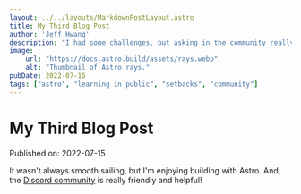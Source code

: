 ```yaml
---
layout: ../../layouts/MarkdownPostLayout.astro
title: My Third Blog Post
author: 'Jeff Hwang'
description: "I had some challenges, but asking in the community really helped!"
image:
    url: "https://docs.astro.build/assets/rays.webp"
    alt: "Thumbnail of Astro rays."
pubDate: 2022-07-15
tags: ["astro", "learning in public", "setbacks", "community"]
---
```

# My Third Blog Post

Published on: 2022-07-15


It wasn't always smooth sailing, but I'm enjoying building with Astro. And, the [Discord community](https://astro.build/chat) is really friendly and helpful!
